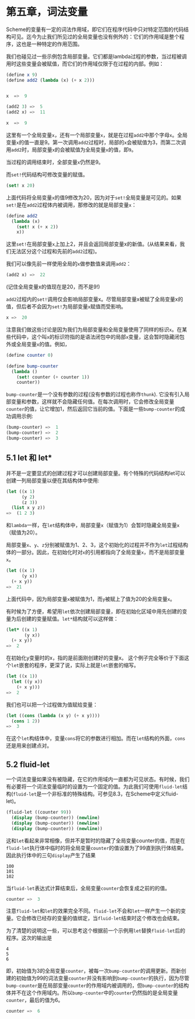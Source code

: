 第五章，词法变量
=====

Scheme的变量有一定的词法作用域，即它们在程序代码中只对特定范围的代码结构可见。迄今为止我们所见过的全局变量也没有例外的：它们的作用域是整个程序，这也是一种特定的作用范围。


我们也碰见过一些示例包含局部变量。它们都是lambda过程的参数，当过程被调用时这些变量会被赋值，而它们的作用域仅限于在过程的内部。例如：

```scheme
(define x 9)
(define add2 (lambda (x) (+ x 2)))


x  =>  9
 
(add2 3) =>  5
(add2 x) =>  11
 
x  =>  9
```

这里有一个全局变量`x`，还有一个局部变量`x`，就是在过程`add2`中那个字母`x`。全局变量`x`的值一直是9。第一次调用`add2`过程时，局部的`x`会被赋值为3，而第二次调用`add2`时，局部变量`x`的会被赋值为全局变量`x`的值，即`9`。


当过程的调用结束时，全部变量`x`仍然是9。


而`set!`代码结构可修改变量的赋值。

```scheme
(set! x 20)
```

上面代码将全局变量`x`的值9修改为20，因为对于`set!`全局变量是可见的。如果`set!`是在`add2`过程体内被调用，那修改的就是局部变量`x`：

```scheme
(define add2
  (lambda (x)
    (set! x (+ x 2))
    x))
```

这里`set!`在局部变量`x`上加上2，并且会返回局部变量x的新值。(从结果来看，我们无法区分这个过程和先前的`add2`过程)。


我们可以像先前一样使用全局的`x`做参数值来调用`add2`：
```scheme
(add2 x) =>  22
```
(记住全局变量x的值现在是20，而不是9!)


`add2`过程内的`set!`调用仅会影响局部变量x。尽管局部变量x被赋了全局变量x的值，但后者不会因为`set!`为局部变量`x`赋值而受影响。

```scheme
x =>  20
```

注意我们做这些讨论是因为我们为局部变量和全局变量使用了同样的标识`x`。在某些代码中，这个叫`x`的标识符指的是语法闭包中的局部`x`变量，这会暂时隐藏闭包外或全局变量`x`的值。例如，

```scheme
(define counter 0)
 
(define bump-counter
  (lambda ()
    (set! counter (+ counter 1))
    counter))
```

`bump-counter`是一个没有参数的过程(没有参数的过程也称作`thunk`). 它没有引入局部变量和参数，这样就不会隐藏任何值。在每次调用时，它会修改全局变量`counter`的值，让它增加1，然后返回它当前的值。下面是一些`bump-counter`的成功调用示例:

```scheme
(bump-counter) =>  1
(bump-counter) =>  2
(bump-counter) =>  3
```



## 5.1 let 和 let*

并不是一定要显式的创建过程才可以创建局部变量。有个特殊的代码结构let可以创建一列局部变量以便在其结构体中使用:

```scheme
(let ((x 1)
      (y 2)
      (z 3))
  (list x y z))
=>  (1 2 3)
```

和`lambda`一样，在`let`结构体中，局部变量`x`（赋值为1）会暂时隐藏全局变量`x`（赋值为20）。


局部变量`x`、`y`、`z`分别被赋值为1、2、3，这个初始化的过程并不作为`let`过程结构体的一部分。因此，在初始化时对`x`的引用都指向了全局变量`x`，而不是局部变量`x`。

```scheme
(let ((x 1)
      (y x))
  (+ x y))
=>  21
```

上面代码中，因为局部变量`x`被赋值为1，而`y`被赋上了值为20的全局变量`x`。


有时候为了方便，希望用`let`依次创建局部变量，即在初始化区域中用先创建的变量为后创建的变量赋值。`let*`结构就可以这样做：

```scheme
(let* ((x 1)
       (y x))
  (+ x y))
=>  2
```

在初始化y变量时的x，指的是前面刚创建好的变量x。
这个例子完全等价于下面这个`let`嵌套的程序，更深了说，实际上就是`let`嵌套的缩写。

```scheme
(let ((x 1))
  (let ((y x))
    (+ x y)))
=>  2
```

我们也可以把一个过程做为值赋给变量：

```scheme
(let ((cons (lambda (x y) (+ x y))))
  (cons 1 2))
=>  3
```

在这个`let`构结体中，变量`cons`将它的参数进行相加。而在`let`结构的外面，`cons`还是用来创建点对。



## 5.2 fluid-let

一个词法变量如果没有被隐藏，在它的作用域内一直都为可见状态。有时候，我们有必要将一个词法变量临时的设置为一个固定的值。为此我们可使用`fluid-let`结构(`fluid-let`是一个非标准的特殊结构。可参见8.3，在Scheme中定义fluid-let)。

```scheme
(fluid-let ((counter 99))
  (display (bump-counter)) (newline)
  (display (bump-counter)) (newline)
  (display (bump-counter)) (newline))
```

这和`let`看起来非常相像，但并不是暂时的隐藏了全局变量counter的值，而是在`fluid-let`执行体中临时的将全局变量`counter`的值设置为了99直到执行体结束。因此执行体中的三句`display`产生了结果

```
100 
101 
102 
```

当`fluid-let`表达式计算结束后，全局变量`counter`会恢复成之前的的值。

```scheme
counter =>  3
```

注意`fluid-let`和`let`的效果完全不同。`fluid-let`不会和`let`一样产生一个新的变量。它会修改已经存的变量的值绑定，当`fluid-let`结束时这个修改也会结束。


为了清楚的说明这一些，可以思考这个根据前一个示例用`let`替换`fluid-let`后的程序。这次的输出是

```
4
5
6
```

即，初始值为3的全局变量`counter`，被每一次`bump-counter`的调用更新。而新创建的初始值为99的词法变量`counter`并没有影响到`bump-counter`的执行，因为尽管`bump-counter`是在局部变量`counter`的作用域内被调用的，但`bump-counter`的结构体并不在这个作用域内。所以`bump-counter`中的`counter`仍然指的是全局变量`counter`，最后的值为6。

```scheme
counter =>  6
```
